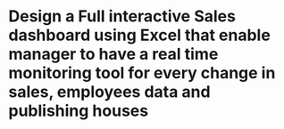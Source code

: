 # Design a  Full interactive Sales dashboard using Excel that enable manager to have a real time monitoring tool for every change in sales, employees data and publishing houses 
